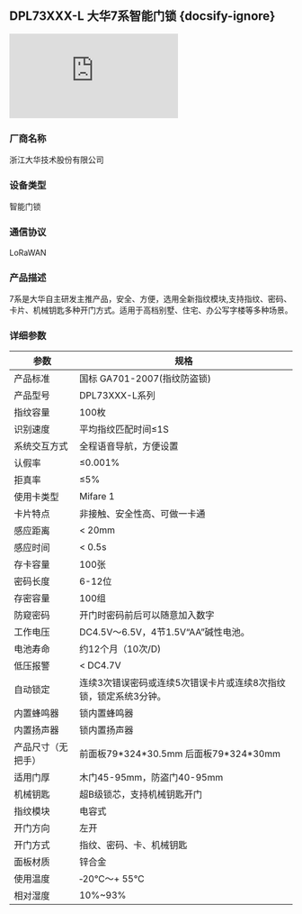 
## DPL73XXX-L 大华7系智能门锁  {docsify-ignore} 

![产品图片](https://fileservices.dahuatech.com/jsUploadNoSql/system/upload/app/get.shtml?file=/app/files/2017/10/24/31530394233673016.png)

### 厂商名称
浙江大华技术股份有限公司

### 设备类型
智能门锁

### 通信协议
LoRaWAN

### 产品描述
7系是大华自主研发主推产品，安全、方便，选用全新指纹模块,支持指纹、密码、卡片、机械钥匙多种开门方式。适用于高档别墅、住宅、办公写字楼等多种场景。


### 详细参数

|参数|规格|
|-|-|
|产品标准|国标 GA701-2007(指纹防盗锁)|
|产品型号|DPL73XXX-L系列|
|指纹容量|100枚|
|识别速度|平均指纹匹配时间≤1S|
|系统交互方式|全程语音导航，方便设置|
|认假率|≤0.001%|
|拒真率| 	≤5%|
|使用卡类型|Mifare 1|
|卡片特点|非接触、安全性高、可做一卡通|
|感应距离|< 20mm|
|感应时间|< 0.5s|
|存卡容量|100张|
|密码长度| 6-12位|
|存密容量|100组|
|防窥密码|开门时密码前后可以随意加入数字|
|工作电压|DC4.5V～6.5V，4节1.5V“AA”碱性电池。|
|电池寿命|约12个月（10次/D)|
|低压报警|< DC4.7V|
|自动锁定| 连续3次错误密码或连续5次错误卡片或连续8次指纹锁，锁定系统3分钟。|
|内置蜂鸣器|	锁内置蜂鸣器|
|内置扬声器|	锁内置扬声器|
|产品尺寸（无把手）|前面板79&#42;324&#42;30.5mm 后面板79&#42;324&#42;30mm|
|适用门厚|	木门45-95mm，防盗门40-95mm|
|机械钥匙|	超B级锁芯，支持机械钥匙开门|
|指纹模块|电容式|
|开门方向|左开|
|开门方式|指纹、密码、卡、机械钥匙|
|面板材质|锌合金|
|使用温度|‐20℃～+ 55℃|
|相对湿度|10%~93%|





